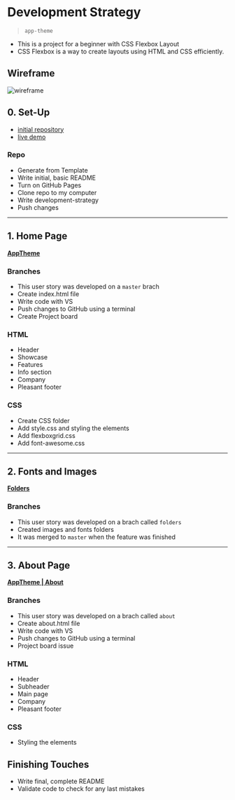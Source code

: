 # Development Strategy

> `app-theme`

- This is a  project for a beginner with CSS Flexbox Layout
- CSS Flexbox is a way to create layouts using HTML and CSS efficiently.

## Wireframe

<!-- include a wireframe for your project in this repository, and display it here -->
<!-- wireframe.cc is a good site for getting started with wireframes -->
![wireframe]()

## 0. Set-Up

- [initial repository](https://github.com/KrystynaMil/app-theme)
- [live demo](https://krystynamil.github.io/app-theme/)

### Repo

- Generate from Template
- Write initial, basic README
- Turn on GitHub Pages
- Clone repo to my computer
- Write development-strategy
- Push changes

---

## 1. Home Page

[__AppTheme__](https://krystynamil.github.io/app-theme/)

### Branches

- This user story was developed on a `master` brach
- Create index.html file
- Write code with VS
- Push changes to GitHub using a terminal
- Create Project board

### HTML

- Header
- Showcase
- Features
- Info section
- Company
- Pleasant footer

### CSS

- Create CSS folder
- Add style.css and styling the elements
- Add flexboxgrid.css
- Add font-awesome.css

---

## 2. Fonts and Images 

[__Folders__](https://github.com/KrystynaMil/app-theme/tree/folders)

### Branches

- This user story was developed on a brach called `folders`
- Created images and fonts folders
- It was merged to `master` when the feature was finished

---

## 3. About Page

[__AppTheme | About__](https://krystynamil.github.io/app-theme)

### Branches

- This user story was developed on a brach called `about`
- Create about.html file
- Write code with VS
- Push changes to GitHub using a terminal
- Project board issue 

### HTML

- Header
- Subheader
- Main page
- Company
- Pleasant footer

### CSS

 - Styling the elements

## Finishing Touches

- Write final, complete README
- Validate code to check for any last mistakes

